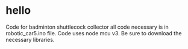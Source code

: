 # hello
Code for badminton shuttlecock collector
all code necessary is in robotic_car5.ino file.
Code uses node mcu v3. 
Be sure to download the necessary libraries.
